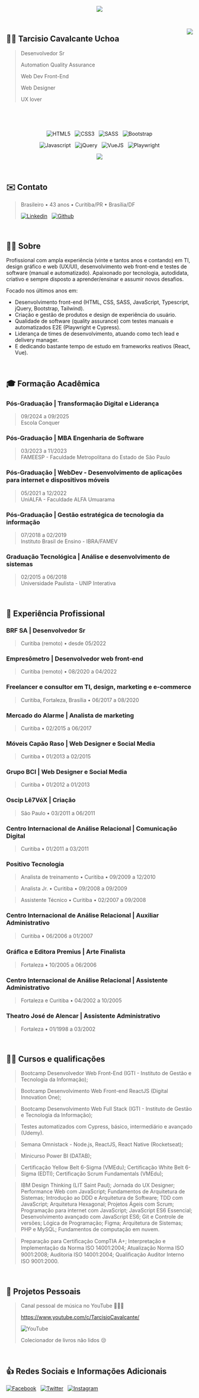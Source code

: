 <p align="center">
<img src="header.svg" />
</p>

&nbsp;

<img align="right" src="tarcisio.png" />

## 🧔🏻 Tarcisio Cavalcante Uchoa

> Desenvolvedor Sr
> 
> Automation Quality Assurance
>
> Web Dev Front-End
> 
> Web Designer
> 
> UX lover

&nbsp;

&nbsp;

<div align="center">

![HTML5](https://img.shields.io/badge/HTML5-E34F26?style=for-the-badge&logo=html5&logoColor=white)
&nbsp;
![CSS3](https://img.shields.io/badge/CSS3-1572B6?style=for-the-badge&logo=css3&logoColor=white)
&nbsp;
![SASS](https://img.shields.io/badge/Sass-CC6699?style=for-the-badge&logo=sass&logoColor=white)
&nbsp;
![Bootstrap](https://img.shields.io/badge/Bootstrap-563D7C?style=for-the-badge&logo=bootstrap&logoColor=white)

![Javascript](https://img.shields.io/badge/JavaScript-F7DF1E?style=for-the-badge&logo=javascript&logoColor=black)
&nbsp;
![jQuery](https://img.shields.io/badge/jQuery-0769AD?style=for-the-badge&logo=jquery&logoColor=white)
&nbsp;
![VueJS](https://img.shields.io/badge/Vue.js-35495E?style=for-the-badge&logo=vue.js&logoColor=4FC08D)
&nbsp;
![Playwright](https://img.shields.io/badge/Playwright-45BA4B?style=for-the-badge&logo=playwright&logoColor=white)

![](https://github-readme-stats.vercel.app/api?username=personalnerd&theme=blue-green)

</div>

&nbsp;

## ✉️ Contato

> Brasileiro • 43 anos • Curitiba/PR • Brasília/DF
>
> [![Linkedin](https://img.shields.io/badge/LinkedIn-0077B5?style=for-the-badge&logo=linkedin&logoColor=white)](https://linkedin.com/in/tcavalcante)
&nbsp;
[![Github](https://img.shields.io/badge/GitHub-100000?style=for-the-badge&logo=github&logoColor=white)](https://github.com/personalnerd)

&nbsp;

## 🧔🏻 Sobre

Profissional com ampla experiência (vinte e tantos anos e contando) em TI, design gráfico e web (UX/UI), desenvolvimento web front-end e testes de software (manual e automatizado). Apaixonado por tecnologia, autodidata, criativo e sempre disposto a aprender/ensinar e assumir novos desafios.

Focado nos últimos anos em:
- Desenvolvimento front-end (HTML, CSS, SASS, JavaScript, Typescript, jQuery, Bootstrap, Tailwind).
- Criação e gestão de produtos e design de experiência do usuário.
- Qualidade de software (quality assurance) com testes manuais e automatizados E2E (Playwright e Cypress).
- Liderança de times de desenvolvimento, atuando como tech lead e delivery manager.
- E dedicando bastante tempo de estudo em frameworks reativos (React, Vue).

&nbsp;

## 🎓 Formação Acadêmica


### Pós-Graduação | Transformação Digital e Liderança
> <p>09/2024 a 09/2025<br />
> Escola Conquer</p>

### Pós-Graduação | MBA Engenharia de Software
> <p>03/2023 a 11/2023<br />
> FAMEESP - Faculdade Metropolitana do Estado de São Paulo</p>

### Pós-Graduação | WebDev - Desenvolvimento de aplicações para internet e dispositivos móveis
> <p>05/2021 a 12/2022<br />
> UniALFA - Faculdade ALFA Umuarama</p>

### Pós-Graduação | Gestão estratégica de tecnologia da informação
> <p>07/2018 a 02/2019<br />
> Instituto Brasil de Ensino - IBRA/FAMEV</p>

### Graduação Tecnológica | Análise e desenvolvimento de sistemas
> <p>02/2015 a 06/2018<br />
> Universidade Paulista - UNIP Interativa</p>

&nbsp;

## 👔 Experiência Profissional

### BRF SA | Desenvolvedor Sr
> Curitiba (remoto) • desde 05/2022

### Empresômetro | Desenvolvedor web front-end
> Curitiba (remoto) • 08/2020 a 04/2022

### Freelancer e consultor em TI, design, marketing e e-commerce
> Curitiba, Fortaleza, Brasília • 06/2017 a 08/2020

### Mercado do Alarme | Analista de marketing
> Curitiba • 02/2015 a 06/2017

### Móveis Capão Raso | Web Designer e Social Media
> Curitiba • 01/2013 a 02/2015

### Grupo BCI | Web Designer e Social Media
> Curitiba • 01/2012 a 01/2013

### Oscip Lê7VóX | Criação
> São Paulo • 03/2011 a 06/2011

### Centro Internacional de Análise Relacional | Comunicação Digital
> Curitiba • 01/2011 a 03/2011

### Positivo Tecnologia
> Analista de treinamento • Curitiba • 09/2009 a 12/2010

> Analista Jr. • Curitiba • 09/2008 a 09/2009

> Assistente Técnico • Curitiba • 02/2007 a 09/2008

### Centro Internacional de Análise Relacional | Auxiliar Administrativo
> Curitiba • 06/2006 a 01/2007

### Gráﬁca e Editora Premius | Arte Finalista
> Fortaleza • 10/2005 a 06/2006

### Centro Internacional de Análise Relacional | Assistente Administrativo
> Fortaleza e Curitiba • 04/2002 a 10/2005

### Theatro José de Alencar | Assistente Administrativo
> Fortaleza • 01/1998 a 03/2002

&nbsp;

## 👨‍🏫 Cursos e qualificações

> Bootcamp Desenvolvedor Web Front-End (IGTI - Instituto de Gestão e Tecnologia da Informação);

> Bootcamp Desenvolvimento Web Front-end ReactJS (Digital Innovation One);

> Bootcamp Desenvolvimento Web Full Stack (IGTI - Instituto de Gestão e Tecnologia da Informação);

> Testes automatizados com Cypress, básico, intermediário e avançado (Udemy).

> Semana Omnistack - Node.js, ReactJS, React Native (Rocketseat);

> Minicurso Power BI (DATAB);

> Certificação Yellow Belt 6-Sigma (VMEdu); Certificação White Belt 6-Sigma (EDTI); Certificação Scrum Fundamentals (VMEdu);

> IBM Design Thinking (LIT Saint Paul); Jornada do UX Designer; Performance Web com JavaScript; Fundamentos de Arquitetura de Sistemas; Introdução ao DDD e Arquitetura de Software; TDD com JavaScript; Arquitetura Hexagonal; Projetos Ágeis com Scrum; Programação para internet com JavaScript; JavaScript ES6 Essencial; Desenvolvimento avançado com JavaScript ES6; Git e Controle de versões; Lógica de Programação; Figma; Arquitetura de Sistemas; PHP e MySQL; Fundamentos de computação em nuvem.

> Preparação para Certiﬁcação CompTIA A+; Interpretação e Implementação da Norma ISO 14001:2004; Atualização Norma ISO 9001:2008; Auditoria ISO 14001:2004; Qualiﬁcação Auditor Interno ISO 9001:2000.


&nbsp;

## 🎸 Projetos Pessoais

> Canal pessoal de música no YouTube 🎸🎹🥁
>
> https://www.youtube.com/c/TarcisioCavalcante/
>
> ![YouTube](https://img.shields.io/badge/YouTube-FF0000?style=for-the-badge&logo=youtube&logoColor=white)
>
> Colecionador de livros não lidos 😒


&nbsp;

## 👍 Redes Sociais e Informações Adicionais

[![Facebook](https://img.shields.io/badge/Facebook-1877F2?style=for-the-badge&logo=facebook&logoColor=white)](https://www.facebook.com/tarcisio)
&nbsp;
[![Twitter](https://img.shields.io/badge/Twitter-1DA1F2?style=for-the-badge&logo=twitter&logoColor=white)](https://twitter.com/tarcis_io)
&nbsp;
[![Instagram](https://img.shields.io/badge/Instagram-E4405F?style=for-the-badge&logo=instagram&logoColor=white)](https://www.instagram.com/tcavalcante/)
